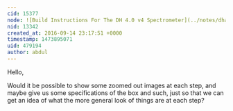```yaml
---
cid: 15377
node: ![Build Instructions For The DH 4.0 v4 Spectrometer](../notes/dhaffnersr/08-09-2016/build-instructions-for-the-dh-4-0-v4-spectrometer)
nid: 13342
created_at: 2016-09-14 23:17:51 +0000
timestamp: 1473895071
uid: 479194
author: abdul
---
```


Hello,

Would it be possible to show some zoomed out images at each step, and maybe give us some specifications of the box and such, just so that we can get an idea of what the more general look of things are at each step?